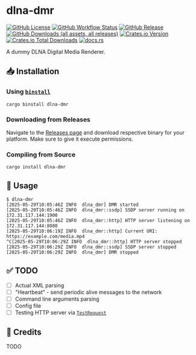 # dlna-dmr

[![GitHub License](https://img.shields.io/github/license/PRO-2684/dlna-dmr?logo=opensourceinitiative)](https://github.com/PRO-2684/dlna-dmr/blob/main/LICENSE)
[![GitHub Workflow Status](https://img.shields.io/github/actions/workflow/status/PRO-2684/dlna-dmr/release.yml?logo=githubactions)](https://github.com/PRO-2684/dlna-dmr/blob/main/.github/workflows/release.yml)
[![GitHub Release](https://img.shields.io/github/v/release/PRO-2684/dlna-dmr?logo=githubactions)](https://github.com/PRO-2684/dlna-dmr/releases)
[![GitHub Downloads (all assets, all releases)](https://img.shields.io/github/downloads/PRO-2684/dlna-dmr/total?logo=github)](https://github.com/PRO-2684/dlna-dmr/releases)
[![Crates.io Version](https://img.shields.io/crates/v/dlna-dmr?logo=rust)](https://crates.io/crates/dlna-dmr)
[![Crates.io Total Downloads](https://img.shields.io/crates/d/dlna-dmr?logo=rust)](https://crates.io/crates/dlna-dmr)
[![docs.rs](https://img.shields.io/docsrs/dlna-dmr?logo=rust)](https://docs.rs/dlna-dmr)

A dummy DLNA Digital Media Renderer.

## 📥 Installation

### Using [`binstall`](https://github.com/cargo-bins/cargo-binstall)

```shell
cargo binstall dlna-dmr
```

### Downloading from Releases

Navigate to the [Releases page](https://github.com/PRO-2684/dlna-dmr/releases) and download respective binary for your platform. Make sure to give it execute permissions.

### Compiling from Source

```shell
cargo install dlna-dmr
```

## 📖 Usage

```shell
$ dlna-dmr
[2025-05-29T10:05:46Z INFO  dlna_dmr] DMR started
[2025-05-29T10:05:46Z INFO  dlna_dmr::ssdp] SSDP server running on 172.31.117.144:1900
[2025-05-29T10:05:46Z INFO  dlna_dmr::http] HTTP server listening on 172.31.117.144:8080
[2025-05-29T10:06:19Z INFO  dlna_dmr::http] Current URI: https://example.com/media.mp4
^C[2025-05-29T10:06:29Z INFO  dlna_dmr::http] HTTP server stopped
[2025-05-29T10:06:29Z INFO  dlna_dmr::ssdp] SSDP server stopped
[2025-05-29T10:06:29Z INFO  dlna_dmr] DMR stopped
```

## ✅ TODO

- [ ] Actual XML parsing
- [ ] "Heartbeat" - send periodic alive messages to the network
- [ ] Command line arguments parsing
- [ ] Config file
- [ ] Testing HTTP server via [`TestRequest`](https://docs.rs/tiny_http/0.12.0/tiny_http/struct.TestRequest.html)

## 🎉 Credits

TODO

